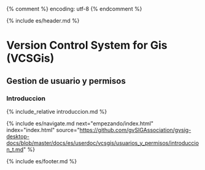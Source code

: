 {% comment %} encoding: utf-8 {% endcomment %}

{% include es/header.md %}

# Version Control System for Gis (VCSGis)

## Gestion de usuario y permisos

### Introduccion

{% include_relative introduccion.md %}

{% include es/navigate.md 
   next="empezando/index.html" 
   index="index.html" 
   source="https://github.com/gvSIGAssociation/gvsig-desktop-docs/blob/master/docs/es/userdoc/vcsgis/usuarios_y_permisos/introduccion_t.md" 
%}

{% include es/footer.md %}

